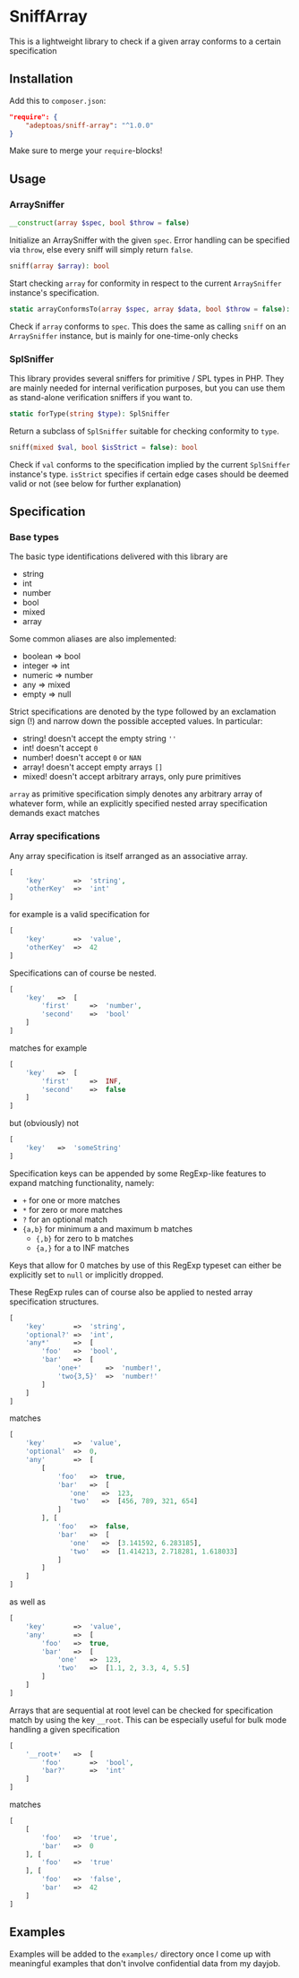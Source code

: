 # SniffArray

This is a lightweight library to check if a given array conforms to a certain specification

## Installation

Add this to `composer.json`:

```json
"require": {
	"adeptoas/sniff-array": "^1.0.0"
}
```

Make sure to merge your `require`-blocks!

## Usage

### ArraySniffer

```php
__construct(array $spec, bool $throw = false)
```

Initialize an ArraySniffer with the given `spec`. Error handling can be specified via `throw`, else every sniff will simply return `false`.

```php
sniff(array $array): bool
```

Start checking `array` for conformity in respect to the current `ArraySniffer` instance's specification.

```php
static arrayConformsTo(array $spec, array $data, bool $throw = false): bool
```

Check if `array` conforms to `spec`. This does the same as calling `sniff` on an `ArraySniffer` instance, but is mainly for one-time-only checks

### SplSniffer

This library provides several sniffers for primitive / SPL types in PHP. They are mainly needed for internal verification purposes, but you can use them as stand-alone verification sniffers if you want to.

```php
static forType(string $type): SplSniffer
```

Return a subclass of `SplSniffer` suitable for checking conformity to `type`.

```php
sniff(mixed $val, bool $isStrict = false): bool
```

Check if `val` conforms to the specification implied by the current `SplSniffer` instance's type. `isStrict` specifies if certain edge cases should be deemed valid or not (see below for further explanation)

## Specification

### Base types

The basic type identifications delivered with this library are
* string
* int
* number
* bool
* mixed
* array

Some common aliases are also implemented:
* boolean => bool
* integer => int
* numeric => number
* any => mixed
* empty => null

Strict specifications are denoted by the type followed by an exclamation sign (!) and narrow down the possible accepted values. In particular:
* string! doesn't accept the empty string `''`
* int! doesn't accept `0`
* number! doesn't accept `0` or `NAN`
* array! doesn't accept empty arrays `[]`
* mixed! doesn't accept arbitrary arrays, only pure primitives

`array` as primitive specification simply denotes any arbitrary array of whatever form, while an explicitly specified nested array specification demands exact matches

### Array specifications

Any array specification is itself arranged as an associative array.

```php
[
    'key'       =>  'string',
    'otherKey'  =>  'int'
]
```

for example is a valid specification for

```php
[
    'key'       =>  'value',
    'otherKey'  =>  42
]
```

Specifications can of course be nested.

```php
[
    'key'   =>  [
        'first'     =>  'number',
        'second'    =>  'bool'
    ]
]
```

matches for example

```php
[
    'key'   =>  [
        'first'     =>  INF,
        'second'    =>  false
    ]
]
```

but (obviously) not

```php
[
    'key'   =>  'someString'
]
```

Specification keys can be appended by some RegExp-like features to expand matching functionality, namely:
* `+` for one or more matches
* `*` for zero or more matches
* `?` for an optional match
* `{a,b}` for minimum a and maximum b matches
  * `{,b}` for zero to b matches
  * `{a,}` for a to INF matches
  
Keys that allow for 0 matches by use of this RegExp typeset can either be explicitly set to `null` or implicitly dropped.

These RegExp rules can of course also be applied to nested array specification structures.
```php
[
    'key'       =>  'string',
    'optional?' =>  'int',
    'any*'      =>  [
        'foo'   =>  'bool',
        'bar'   =>  [
            'one+'      =>  'number!',
            'two{3,5}'  =>  'number!'
        ]
    ]
]
```

matches

```php
[
    'key'       =>  'value',
    'optional'  =>  0,
    'any'       =>  [
        [
            'foo'   =>  true,
            'bar'   =>  [
               'one'   =>  123,
               'two'   =>  [456, 789, 321, 654]
            ]
        ], [
            'foo'   =>  false,
            'bar'   =>  [
               'one'   =>  [3.141592, 6.283185],
               'two'   =>  [1.414213, 2.718281, 1.618033]
            ]
        ]
    ]
]
```

as well as

```php
[
    'key'       =>  'value',
    'any'       =>  [
        'foo'   =>  true,
        'bar'   =>  [
            'one'   =>  123,
            'two'   =>  [1.1, 2, 3.3, 4, 5.5]
        ]
    ]
]
```

Arrays that are sequential at root level can be checked for specification match by using the key `__root`. This can be especially useful for bulk mode handling a given specification

```php
[
    '__root+'   =>  [
        'foo'       =>  'bool',
        'bar?'      =>  'int'
    ]
]
```

matches

```php
[
    [
        'foo'   =>  'true',
        'bar'   =>  0
    ], [
        'foo'   =>  'true'
    ], [
        'foo'   =>  'false',
        'bar'   =>  42
    ]
]
```

## Examples

Examples will be added to the `examples/` directory once I come up with meaningful examples that don't involve confidential data from my dayjob.